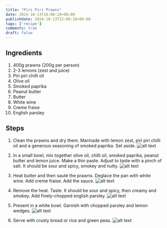 ```yaml
---
title: "Piri Piri Prawns"
date: 2024-10-13T16:00:28+08:00
publishdate: 2024-10-13T22:00:28+08:00
tags: ['recipe']
comments: true
draft: false
---
```


## Ingredients

1. 400g prawns (200g per person)
1. 2-3 lemons (zest and juice)
1. Piri piri chilli oil
1. Olive oil
1. Smoked paprika
1. Peanut butter
1. Butter
1. White wine
1. Creme fraise
1. English parsley

## Steps

1. Clean the prawns and dry them. Marinade with lemon zest, piri piri chilli oil and a generous seasoning of smoked paprika. Set aside.
![alt text](image.png)

1. In a small bowl, mix together olive oil, chilli oil, smoked paprika, peanut butter and lemon juice. Make a thin paste. Adjust to taste with a pinch of salt. It should be sour and spicy, smokey and nutty.
![alt text](image-1.png)

1. Heat butter and then sauté the prawns. Deglace the pan with white wine. Add creme fraise. Add the sauce.
![alt text](image-2.png)

1. Remove the heat. Taste. It should be sour and spicy, then creamy and smokey. Add finely-chopped english parsley.
![alt text](image-5.jpg)

1. Present in a white bowl. Garnish with chopped parsley and lemon wedges.
![alt text](image-cover.jpg)

1. Serve with crusty bread or rice and green peas.
![alt text](image-3.png)

